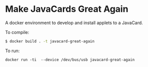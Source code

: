 # Make JavaCards Great Again

A docker environment to develop and install applets to a JavaCard.

To compile:
```bash
$ docker build . -t javacard-great-again
```

To run:
```
docker run -ti  --device /dev/bus/usb javacard-great-again
```